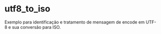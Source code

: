 # utf8_to_iso
Exemplo para identificação e tratamento de mensagem de encode em UTF-8 e sua conversão para ISO.
